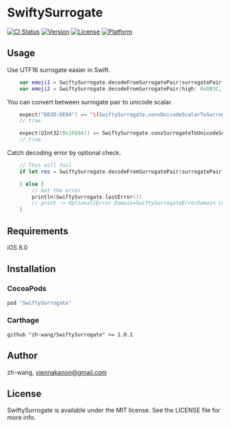 # SwiftySurrogate

[![CI Status](http://img.shields.io/travis/zh-wang/SwiftySurrogate.svg?style=flat)](https://travis-ci.org/zh-wang/SwiftySurrogate)
[![Version](https://img.shields.io/cocoapods/v/SwiftySurrogate.svg?style=flat)](http://cocoapods.org/pods/SwiftySurrogate)
[![License](https://img.shields.io/cocoapods/l/SwiftySurrogate.svg?style=flat)](http://cocoapods.org/pods/SwiftySurrogate)
[![Platform](https://img.shields.io/cocoapods/p/SwiftySurrogate.svg?style=flat)](http://cocoapods.org/pods/SwiftySurrogate)

## Usage

Use UTF16 surrogate easier in Swift.

```swift
    var emoji1 = SwiftySurrogate.decodeFromSurrogatePair(surrogatePair: "D83D:DCC9")
    var emoji2 = SwiftySurrogate.decodeFromSurrogatePair(high: 0xD83C, low: 0xDF80)
```

You can convert between surrogate pair to unicode scalar.

```swift
    expect("D83D:DE04") == "\(SwiftySurrogate.convUnicodeScalarToSurrogatePair(0x1F604).0!.hexExpression()):\(SwiftySurrogate.convUnicodeScalarToSurrogatePair(0x1F604).1!.hexExpression())"
    // true

    expect(UInt32(0x1F604)) == SwiftySurrogate.convSurrogateToUnicodeScalar("D83D:DE04")
    // true
```

Catch decoding error by optional check.

```swift
    // This will fail
    if let res = SwiftySurrogate.decodeFromSurrogatePair(surrogatePair: "FFFF:DE04") {

    } else {
        // Get the error
        println(SwiftySurrogate.lastError())
        // print -> Optional(Error Domain=SwiftySurrogateErrorDomain Code=504 "High Surrogates (FFFF) must be less than 0xDBFF" 
    }
```

## Requirements

iOS 8.0

## Installation

### CocoaPods
```ruby
pod "SwiftySurrogate"
```

### Carthage

```
github "zh-wang/SwiftySurrogate" >= 1.0.1
```

## Author

zh-wang, viennakanon@gmail.com

## License

SwiftySurrogate is available under the MIT license. See the LICENSE file for more info.
